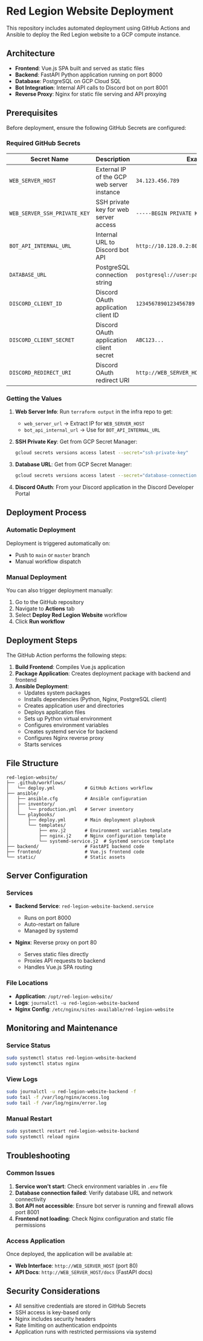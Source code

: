 # Red Legion Website Deployment

This repository includes automated deployment using GitHub Actions and Ansible to deploy the Red Legion website to a GCP compute instance.

## Architecture

- **Frontend**: Vue.js SPA built and served as static files
- **Backend**: FastAPI Python application running on port 8000
- **Database**: PostgreSQL on GCP Cloud SQL
- **Bot Integration**: Internal API calls to Discord bot on port 8001
- **Reverse Proxy**: Nginx for static file serving and API proxying

## Prerequisites

Before deployment, ensure the following GitHub Secrets are configured:

### Required GitHub Secrets

| Secret Name | Description | Example |
|-------------|-------------|---------|
| `WEB_SERVER_HOST` | External IP of the GCP web server instance | `34.123.456.789` |
| `WEB_SERVER_SSH_PRIVATE_KEY` | SSH private key for web server access | `-----BEGIN PRIVATE KEY-----...` |
| `BOT_API_INTERNAL_URL` | Internal URL to Discord bot API | `http://10.128.0.2:8001` |
| `DATABASE_URL` | PostgreSQL connection string | `postgresql://user:pass@host:5432/db` |
| `DISCORD_CLIENT_ID` | Discord OAuth application client ID | `1234567890123456789` |
| `DISCORD_CLIENT_SECRET` | Discord OAuth application client secret | `ABC123...` |
| `DISCORD_REDIRECT_URI` | Discord OAuth redirect URI | `http://WEB_SERVER_HOST:8000/auth/callback` |

### Getting the Values

1. **Web Server Info**: Run `terraform output` in the infra repo to get:
   - `web_server_url` → Extract IP for `WEB_SERVER_HOST`
   - `bot_api_internal_url` → Use for `BOT_API_INTERNAL_URL`

2. **SSH Private Key**: Get from GCP Secret Manager:
   ```bash
   gcloud secrets versions access latest --secret="ssh-private-key"
   ```

3. **Database URL**: Get from GCP Secret Manager:
   ```bash
   gcloud secrets versions access latest --secret="database-connection-string"
   ```

4. **Discord OAuth**: From your Discord application in the Discord Developer Portal

## Deployment Process

### Automatic Deployment

Deployment is triggered automatically on:
- Push to `main` or `master` branch
- Manual workflow dispatch

### Manual Deployment

You can also trigger deployment manually:
1. Go to the GitHub repository
2. Navigate to **Actions** tab
3. Select **Deploy Red Legion Website** workflow
4. Click **Run workflow**

## Deployment Steps

The GitHub Action performs the following steps:

1. **Build Frontend**: Compiles Vue.js application
2. **Package Application**: Creates deployment package with backend and frontend
3. **Ansible Deployment**:
   - Updates system packages
   - Installs dependencies (Python, Nginx, PostgreSQL client)
   - Creates application user and directories
   - Deploys application files
   - Sets up Python virtual environment
   - Configures environment variables
   - Creates systemd service for backend
   - Configures Nginx reverse proxy
   - Starts services

## File Structure

```
red-legion-website/
├── .github/workflows/
│   └── deploy.yml           # GitHub Actions workflow
├── ansible/
│   ├── ansible.cfg          # Ansible configuration
│   ├── inventory/
│   │   └── production.yml   # Server inventory
│   └── playbooks/
│       ├── deploy.yml       # Main deployment playbook
│       └── templates/
│           ├── env.j2       # Environment variables template
│           ├── nginx.j2     # Nginx configuration template
│           └── systemd-service.j2  # Systemd service template
├── backend/                 # FastAPI backend code
├── frontend/                # Vue.js frontend code
└── static/                  # Static assets
```

## Server Configuration

### Services

- **Backend Service**: `red-legion-website-backend.service`
  - Runs on port 8000
  - Auto-restart on failure
  - Managed by systemd

- **Nginx**: Reverse proxy on port 80
  - Serves static files directly
  - Proxies API requests to backend
  - Handles Vue.js SPA routing

### File Locations

- **Application**: `/opt/red-legion-website/`
- **Logs**: `journalctl -u red-legion-website-backend`
- **Nginx Config**: `/etc/nginx/sites-available/red-legion-website`

## Monitoring and Maintenance

### Service Status
```bash
sudo systemctl status red-legion-website-backend
sudo systemctl status nginx
```

### View Logs
```bash
sudo journalctl -u red-legion-website-backend -f
sudo tail -f /var/log/nginx/access.log
sudo tail -f /var/log/nginx/error.log
```

### Manual Restart
```bash
sudo systemctl restart red-legion-website-backend
sudo systemctl reload nginx
```

## Troubleshooting

### Common Issues

1. **Service won't start**: Check environment variables in `.env` file
2. **Database connection failed**: Verify database URL and network connectivity
3. **Bot API not accessible**: Ensure bot server is running and firewall allows port 8001
4. **Frontend not loading**: Check Nginx configuration and static file permissions

### Access Application

Once deployed, the application will be available at:
- **Web Interface**: `http://WEB_SERVER_HOST` (port 80)
- **API Docs**: `http://WEB_SERVER_HOST/docs` (FastAPI docs)

## Security Considerations

- All sensitive credentials are stored in GitHub Secrets
- SSH access is key-based only
- Nginx includes security headers
- Rate limiting on authentication endpoints
- Application runs with restricted permissions via systemd